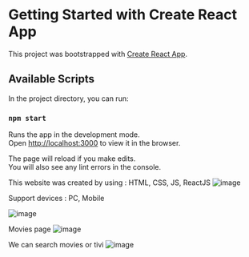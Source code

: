 # Getting Started with Create React App

This project was bootstrapped with [Create React App](https://github.com/facebook/create-react-app).

## Available Scripts

In the project directory, you can run:

### `npm start`

Runs the app in the development mode.\
Open [http://localhost:3000](http://localhost:3000) to view it in the browser.

The page will reload if you make edits.\
You will also see any lint errors in the console.

This website was created by using : HTML, CSS, JS, ReactJS
![image](https://user-images.githubusercontent.com/69115412/131245170-e055996c-484c-4ff9-a757-fbbe4274d1cf.png)

Support devices : PC, Mobile

![image](https://user-images.githubusercontent.com/69115412/131245322-205a6215-44c8-4fe4-b4a6-d0ca6b635b5a.png)

Movies page
![image](https://user-images.githubusercontent.com/69115412/131245204-0090dc30-0876-47c3-97fa-26fc304b6ecc.png)

We can search movies or tivi
![image](https://user-images.githubusercontent.com/69115412/131245217-2199657e-565e-4c65-8862-7ca9f60e2226.png)

